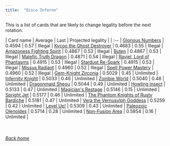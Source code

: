```yaml
---
title:  "Disco Inferno"
---
```


This is a list of cards that are likely to change legality before the next rotation.

| Card name | Average | Last | Projected legality |
| :-- |
[Glorious Numbers](https://db.ygoprodeck.com/card/?search=Glorious%20Numbers) | 0.4594 | 0.57 | Illegal |
[Kycoo the Ghost Destroyer](https://db.ygoprodeck.com/card/?search=Kycoo%20the%20Ghost%20Destroyer) | 0.4683 | 0.55 | Illegal |
[Amazoness Fighting Spirit](https://db.ygoprodeck.com/card/?search=Amazoness%20Fighting%20Spirit) | 0.4867 | 0.53 | Illegal |
[Buten](https://db.ygoprodeck.com/card/?search=Buten) | 0.4867 | 0.53 | Illegal |
[Malefic Truth Dragon](https://db.ygoprodeck.com/card/?search=Malefic%20Truth%20Dragon) | 0.4871 | 0.54 | Illegal |
[Raviel, Lord of Phantasms](https://db.ygoprodeck.com/card/?search=Raviel,%20Lord%20of%20Phantasms) | 0.4915 | 0.53 | Illegal |
[Stardust Re-Spark](https://db.ygoprodeck.com/card/?search=Stardust%20Re-Spark) | 0.4915 | 0.53 | Illegal |
[Missus Radiant](https://db.ygoprodeck.com/card/?search=Missus%20Radiant) | 0.4960 | 0.52 | Illegal |
[Spell Power Mastery](https://db.ygoprodeck.com/card/?search=Spell%20Power%20Mastery) | 0.4960 | 0.52 | Illegal |
[Gem-Knight Zirconia](https://db.ygoprodeck.com/card/?search=Gem-Knight%20Zirconia) | 0.5029 | 0.45 | Unlimited |
[Infernity Knight](https://db.ygoprodeck.com/card/?search=Infernity%20Knight) | 0.5033 | 0.46 | Unlimited |
[Zombie World](https://db.ygoprodeck.com/card/?search=Zombie%20World) | 0.5040 | 0.48 | Unlimited |
[Dragonmaid Sheou](https://db.ygoprodeck.com/card/?search=Dragonmaid%20Sheou) | 0.5044 | 0.49 | Unlimited |
[Howling Insect](https://db.ygoprodeck.com/card/?search=Howling%20Insect) | 0.5133 | 0.47 | Unlimited |
[Magician's Restage](https://db.ygoprodeck.com/card/?search=Magician's%20Restage) | 0.5146 | 0.15 | Unlimited |
[Spright Jet](https://db.ygoprodeck.com/card/?search=Spright%20Jet) | 0.5177 | 0.46 | Unlimited |
[The Phantom Knights of Rusty Bardiche](https://db.ygoprodeck.com/card/?search=The%20Phantom%20Knights%20of%20Rusty%20Bardiche) | 0.5181 | 0.47 | Unlimited |
[Vera the Vernusylph Goddess](https://db.ygoprodeck.com/card/?search=Vera%20the%20Vernusylph%20Goddess) | 0.5259 | 0.42 | Unlimited |
[Level Up!](https://db.ygoprodeck.com/card/?search=Level%20Up!) | 0.5309 | 0.43 | Unlimited |
[Paleozoic Olenoides](https://db.ygoprodeck.com/card/?search=Paleozoic%20Olenoides) | 0.5714 | 0.28 | Unlimited |
[Non-Fusion Area](https://db.ygoprodeck.com/card/?search=Non-Fusion%20Area) | 0.5854 | 0.16 | Unlimited |

<br>

###### [Back home](index)